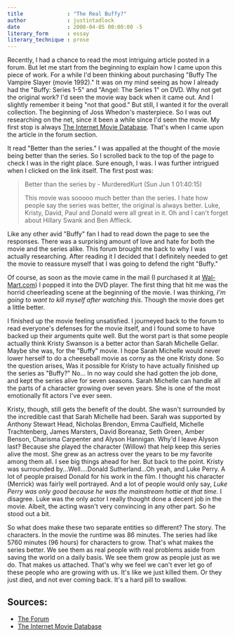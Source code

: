 ```yaml
---
title              : "The Real Buffy?"
author             : justintadlock
date               : 2008-04-05 00:00:00 -5
literary_form      : essay
literary_technique : prose
---
```


Recently, I had a chance to read the most intriguing article posted in a forum.  But let me start from the beginning to explain how I came upon this piece of work.  For a while I'd been thinking about purchasing "Buffy The Vampire Slayer (movie 1992)."  It was on my mind seeing as how I already had the "Buffy: Series 1-5" and "Angel: The Series 1" on DVD.  Why not get the original work?  I'd seen the movie way back when it came out.  And I slightly remember it being "not that good."  But still, I wanted it for the overall collection.  The beginning of Joss Whedon's masterpiece.  So I was out researching on the net, since it been a while since I'd seen the movie.  My first stop is always <a href="http://www.imdb.com" rel="external"> The Internet Movie Database</a>.  That's when I came upon the article in the forum section.

It read "Better than the series."  I was appalled at the thought of the movie being better than the series.  So I scrolled back to the top of the page to check I was in the right place.  Sure enough, I was.  I was further intrigued when I clicked on the link itself.  The first post was:

> Better than the series
> by - MurderedKurt (Sun Jun 1 01:40:15)
>
> This movie was sooooo much better than the series. I hate how people say the series was better, the original is always better. Luke, Kristy, David, Paul and Donald were all great in it. Oh and I can't forget about Hillary Swank and Ben Affleck.

Like any other avid "Buffy" fan I had to read down the page to see the responses.  There was a surprising amount of love and hate for both the movie and the series alike.  This forum brought me back to why I was actually researching.  After reading it I decided that I definitely needed to get the movie to reassure myself that I was going to defend the right "Buffy."

Of course, as soon as the movie came in the mail (I purchased it at <a href="http://www.walmart.com" rel="external"> Wal-Mart.com</a>) I popped it into the DVD player.  The first thing that hit me was the horrid cheerleading scene at the beginning of the movie.  I was thinking, <em> I'm going to want to kill myself after watching this</em>.  Though the movie does get a little better.

I finished up the movie feeling unsatisfied.  I journeyed back to the forum to read everyone's defenses for the movie itself, and I found some to have backed up their arguments quite well.  But the worst part is that some people actually think Kristy Swanson is a better actor than Sarah Michelle Gellar.  Maybe she was, for the "Buffy" movie.  I hope Sarah Michelle would never lower herself to do a cheeseball movie as corny as the one Kristy done.  So the question arises, Was it possible for Kristy to have actually finished up the series as "Buffy?"  No...  In no way could she had gotten the job done, and kept the series alive for seven seasons.  Sarah Michelle can handle all the parts of a character growing over seven years.  She is one of the most emotionally fit actors I've ever seen.

Kristy, though, still gets the benefit of the doubt.  She wasn't surrounded by the incredible cast that Sarah Michelle had been.  Sarah was supported by Anthony Stewart Head, Nicholas Brendon, Emma Caulfield, Michelle Trachtenberg, James Marsters, David Boreanaz, Seth Green, Amber Benson, Charisma Carpenter and Alyson Hannigan.  Why'd I leave Alyson last?  Because she played the character (Willow) that help keep this series alive the most.  She grew as an actress over the years to be my favorite among them all.  I see big things ahead for her.  But back to the point.  Kristy was surrounded by...Well....Donald Sutherland...Oh yeah, and Luke Perry.  A lot of people praised Donald for his work in the film.  I thought his character (Merrick) was fairly well portrayed.  And a lot of people would only say, <em> Luke Perry was only good because he was the mainstream hottie at that time.</em>  I disagree.  Luke was the only actor I really thought done a decent job in the movie.  Albeit, the acting wasn't very convincing in any other part.  So he stood out a bit.

So what does make these two separate entities so different?  The story.  The characters. In the movie the runtime was 86 minutes.  The series had like 5760 minutes (96 hours) for characters to grow.  That's what makes the series better. We see them as real people with real problems aside from saving the world on a daily basis. We see them grow as people just as we do.  That makes us attached. That's why we feel we can't ever let go of these people who are growing with us. It's like we just killed them.  Or they just died, and not ever coming back. It's a hard pill to swallow.

## Sources:

<ul>
<li><a href="http://www.imdb.com/title/tt0103893/board/nest/1736603" rel="external">The Forum</a></li>
<li><a href="http://www.imdb.com" rel="external">The Internet Movie Database</a></li>
</ul>
